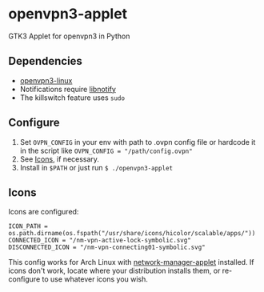 # openvpn3-applet
GTK3 Applet for openvpn3 in Python

## Dependencies
* [openvpn3-linux](https://github.com/OpenVPN/openvpn3-linux)
* Notifications require [libnotify](https://gitlab.gnome.org/GNOME/libnotify)
* The killswitch feature uses `sudo`

## Configure
1. Set `OVPN_CONFIG` in your env with path to .ovpn config file or hardcode it in the script like `OVPN_CONFIG = "/path/config.ovpn"`
2. See [Icons](#Icons), if necessary.
3. Install in `$PATH` or just run `$ ./openvpn3-applet`

## Icons
Icons are configured:
```
ICON_PATH = os.path.dirname(os.fspath("/usr/share/icons/hicolor/scalable/apps/"))
CONNECTED_ICON = "/nm-vpn-active-lock-symbolic.svg"
DISCONNECTED_ICON = "/nm-vpn-connecting01-symbolic.svg"
```
This config works for Arch Linux with [network-manager-applet](https://gitlab.gnome.org/GNOME/network-manager-applet) installed. If icons don't work, locate where your distribution installs them, or re-configure to use whatever icons you wish.
